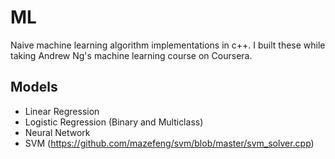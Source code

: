 # ML
Naive machine learning algorithm implementations in c++. I built these while taking
Andrew Ng's machine learning course on Coursera.

## Models
- Linear Regression
- Logistic Regression (Binary and Multiclass)
- Neural Network
- SVM (https://github.com/mazefeng/svm/blob/master/svm_solver.cpp)
